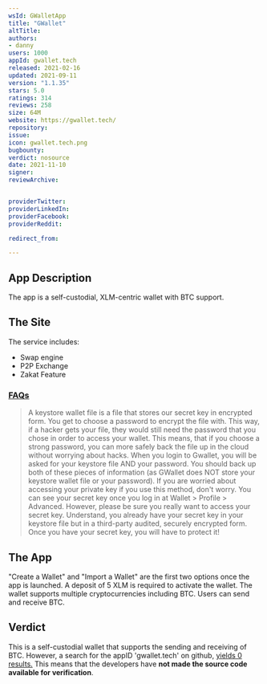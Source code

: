```yaml
---
wsId: GWalletApp
title: "GWallet"
altTitle: 
authors:
- danny
users: 1000
appId: gwallet.tech
released: 2021-02-16
updated: 2021-09-11
version: "1.1.35"
stars: 5.0
ratings: 314
reviews: 258
size: 64M
website: https://gwallet.tech/
repository: 
issue: 
icon: gwallet.tech.png
bugbounty: 
verdict: nosource
date: 2021-11-10
signer: 
reviewArchive:


providerTwitter: 
providerLinkedIn: 
providerFacebook: 
providerReddit: 

redirect_from:

---
```



## App Description

The app is a self-custodial, XLM-centric wallet with BTC support.

## The Site

The service includes:

- Swap engine
- P2P Exchange
- Zakat Feature

### [FAQs](https://gwallet.tech/faqs)

> A keystore wallet file is a file that stores our secret key in encrypted form. You get to choose a password to encrypt the file with. This way, if a hacker gets your file, they would still need the password that you chose in order to access your wallet. This means, that if you choose a strong password, you can more safely back the file up in the cloud without worrying about hacks. When you login to Gwallet, you will be asked for your keystore file AND your password. You should back up both of these pieces of information (as GWallet does NOT store your keystore wallet file or your password). If you are worried about accessing your private key if you use this method, don't worry. You can see your secret key once you log in at Wallet > Profile > Advanced. However, please be sure you really want to access your secret key. Understand, you already have your secret key in your keystore file but in a third-party audited, securely encrypted form. Once you have your secret key, you will have to protect it!

## The App

"Create a Wallet" and "Import a Wallet" are the first two options once the app is launched.  A deposit of 5 XLM is required to activate the wallet. The wallet supports multiple cryptocurrencies including BTC. Users can send and receive BTC.

## Verdict

This is a self-custodial wallet that supports the sending and receiving of BTC. However, a search for the appID 'gwallet.tech' on github, [yields 0 results.](https://github.com/search?q=gwallet.tech&type=code) This means that the developers have **not made the source code available for verification**.
